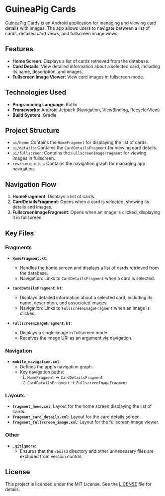 # GuineaPig Cards

GuineaPig Cards is an Android application for managing and viewing card details with images. The app allows users to navigate between a list of cards, detailed card views, and fullscreen image views.

## Features

- **Home Screen**: Displays a list of cards retrieved from the database.
- **Card Details**: View detailed information about a selected card, including its name, description, and images.
- **Fullscreen Image Viewer**: View card images in fullscreen mode.

## Technologies Used

- **Programming Language**: Kotlin
- **Frameworks**: Android Jetpack (Navigation, ViewBinding, RecyclerView)
- **Build System**: Gradle

## Project Structure

- `ui/home`: Contains the `HomeFragment` for displaying the list of cards.
- `ui/details`: Contains the `CardDetailsFragment` for viewing card details.
- `ui/fullscreen`: Contains the `FullscreenImageFragment` for viewing images in fullscreen.
- `res/navigation`: Contains the navigation graph for managing app navigation.

## Navigation Flow

1. **HomeFragment**: Displays a list of cards.
2. **CardDetailsFragment**: Opens when a card is selected, showing its details and images.
3. **FullscreenImageFragment**: Opens when an image is clicked, displaying it in fullscreen.

## Key Files

### Fragments

- **`HomeFragment.kt`**:
    - Handles the home screen and displays a list of cards retrieved from the database.
    - Navigation: Links to `CardDetailsFragment` when a card is selected.

- **`CardDetailsFragment.kt`**:
    - Displays detailed information about a selected card, including its name, description, and associated images.
    - Navigation: Links to `FullscreenImageFragment` when an image is clicked.

- **`FullscreenImageFragment.kt`**:
    - Displays a single image in fullscreen mode.
    - Receives the image URI as an argument via navigation.

### Navigation

- **`mobile_navigation.xml`**:
    - Defines the app's navigation graph.
    - Key navigation paths:
        1. `HomeFragment` → `CardDetailsFragment`
        2. `CardDetailsFragment` → `FullscreenImageFragment`

### Layouts

- **`fragment_home.xml`**: Layout for the home screen displaying the list of cards.
- **`fragment_card_details.xml`**: Layout for the card details screen.
- **`fragment_fullscreen_image.xml`**: Layout for the fullscreen image viewer.

### Other

- **`.gitignore`**:
    - Ensures that the `/build` directory and other unnecessary files are excluded from version control.

## License
This project is licensed under the MIT License. See the [LICENSE](LICENSE) file for details.